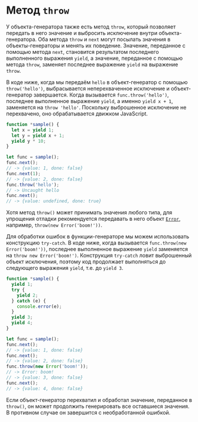 # Метод `throw`

У объекта-генератора также есть метод `throw`, который позволяет передать в него значение и выбросить исключение внутри объекта-генератора. Оба метода `throw` и `next` могут посылать значения в объекты-генераторы и менять их поведение. Значение, переданное с помощью метода `next`, становится результатом последнего выполненного выражения `yield`, а значение, переданное с помощью метода `throw`, заменяет последнее выражение `yield` на выражение `throw`.

В коде ниже, когда мы передаём `hello` в объект-генератор с помощью `throw('hello')`, выбрасывается неперехваченное исключение и объект-генератор завершается. Когда вызывается `func.throw('hello')`, последнее выполненное выражение `yield`, а именно `yield x + 1`, заменяется на `throw 'hello'`. Поскольку выброшенное исключение не перехвачено, оно обрабатывается движком JavaScript.

```js
function *sample() {
  let x = yield 1;
  let y = yield x + 1;
  yield y * 10;
}

let func = sample();
func.next();
// -> {value: 1, done: false}
func.next(1);
// -> {value: 2, done: false}
func.throw('hello');
// -> Uncaught hello
func.next();
// -> {value: undefined, done: true}
```

Хотя метод `throw()` может принимать значения любого типа, для упрощения отладки рекомендуется передавать в него объект [`Error`](https://developer.mozilla.org/ru/docs/Web/JavaScript/Reference/Global_Objects/Error), например, `throw(new Error('boom!'))`.

Для обработки ошибок в функции-генераторе мы можем использовать конструкцию `try-catch`. В коде ниже, когда вызывается `func.throw(new Error('boom!'))`, последнее выполненное выражение `yield` заменяется на `throw new Error('boom!')`. Конструкция `try-catch` ловит выброшенный объект исключения, поэтому код продолжает выполняться до следующего выражения `yield`, т.е. до `yield 3`.

```js
function *sample() {
  yield 1;
  try {
    yield 2;
  } catch (e) {
    console.error(e);
  }
  yield 3;
  yield 4;
}

let func = sample();
func.next();
// -> {value: 1, done: false}
func.next();
// -> {value: 2, done: false}
func.throw(new Error('boom!'));
// -> Error: boom!
// -> {value: 3, done: false}
func.next();
// -> {value: 4, done: false}
```

Если объект-генератор перехватил и обработал значение, переданное в `throw()`, он может продолжить генерировать все оставшиеся значения. В противном случае он завершится с необработанной ошибкой.

